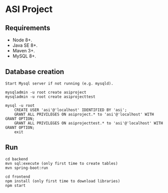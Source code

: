 # ASI Project

## Requirements

- Node 8+.
- Java SE 8+.
- Maven 3+.
- MySQL 8+.

## Database creation

```
Start Mysql server if not running (e.g. mysqld).

mysqladmin -u root create asiproject
mysqladmin -u root create asiprojecttest

mysql -u root
    CREATE USER 'asi'@'localhost' IDENTIFIED BY 'asi';
    GRANT ALL PRIVILEGES ON asiproject.* to 'asi'@'localhost' WITH GRANT OPTION;
    GRANT ALL PRIVILEGES ON asiprojecttest.* to 'asi'@'localhost' WITH GRANT OPTION;
    exit
```

## Run

```
cd backend
mvn sql:execute (only first time to create tables)
mvn spring-boot:run

cd frontend
npm install (only first time to download libraries)
npm start
```
